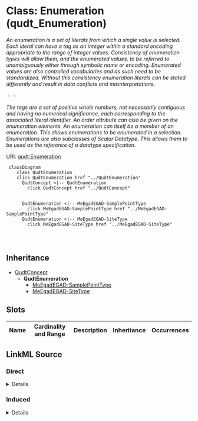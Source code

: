 

# Class: Enumeration (qudt_Enumeration)


_<p>An enumeration is a set of literals from which a single value is selected. Each literal can have a tag as an integer within a standard encoding appropriate to the range of integer values. Consistency of enumeration types will allow them, and the enumerated values, to be referred to unambiguously either through symbolic name or encoding. Enumerated values are also controlled vocabularies and as such need to be standardized. Without this consistency enumeration literals can be stated differently and result in  data conflicts and misinterpretations.</p>␊␊<p>The tags are a set of positive whole numbers, not necessarily contiguous and having no numerical significance, each corresponding to the associated literal identifier. An order attribute can also be given on the enumeration elements. An enumeration can itself be a member of an enumeration. This allows enumerations to be enumerated in a selection. Enumerations are also subclasses of <em>Scalar Datatype</em>. This allows them to be used as the reference of a datatype specification.</p>_







URI: [qudt:Enumeration](http://qudt.org/schema/qudt/Enumeration)






```mermaid
 classDiagram
    class QudtEnumeration
    click QudtEnumeration href "../QudtEnumeration"
      QudtConcept <|-- QudtEnumeration
        click QudtConcept href "../QudtConcept"
      

      QudtEnumeration <|-- MeEgadEGAD-SamplePointType
        click MeEgadEGAD-SamplePointType href "../MeEgadEGAD-SamplePointType"
      QudtEnumeration <|-- MeEgadEGAD-SiteType
        click MeEgadEGAD-SiteType href "../MeEgadEGAD-SiteType"
      
      
      
```





## Inheritance
* [QudtConcept](../classes/QudtConcept.md)
    * **QudtEnumeration**
        * [MeEgadEGAD-SamplePointType](../classes/MeEgadEGAD-SamplePointType.md)
        * [MeEgadEGAD-SiteType](../classes/MeEgadEGAD-SiteType.md)



## Slots

| Name | Cardinality and Range | Description | Inheritance | Occurrences |
| ---  | --- | --- | --- | --- |














## LinkML Source

<!-- TODO: investigate https://stackoverflow.com/questions/37606292/how-to-create-tabbed-code-blocks-in-mkdocs-or-sphinx -->

### Direct

<details>

```yaml
name: qudt_Enumeration
conforms_to: No schema conformance document specified
description: "<p>An enumeration is a set of literals from which a single value is\
  \ selected. Each literal can have a tag as an integer within a standard encoding\
  \ appropriate to the range of integer values. Consistency of enumeration types will\
  \ allow them, and the enumerated values, to be referred to unambiguously either\
  \ through symbolic name or encoding. Enumerated values are also controlled vocabularies\
  \ and as such need to be standardized. Without this consistency enumeration literals\
  \ can be stated differently and result in  data conflicts and misinterpretations.</p>\r\
  ␊\r␊<p>The tags are a set of positive whole numbers, not necessarily contiguous\
  \ and having no numerical significance, each corresponding to the associated literal\
  \ identifier. An order attribute can also be given on the enumeration elements.\
  \ An enumeration can itself be a member of an enumeration. This allows enumerations\
  \ to be enumerated in a selection. Enumerations are also subclasses of <em>Scalar\
  \ Datatype</em>. This allows them to be used as the reference of a datatype specification.</p>"
title: Enumeration
from_schema: sawgraph-kg
source: http://qudt.org/2.1/schema/qudt
rank: 1000
is_a: qudt_Concept
class_uri: qudt:Enumeration

```
</details>

### Induced

<details>

```yaml
name: qudt_Enumeration
conforms_to: No schema conformance document specified
description: "<p>An enumeration is a set of literals from which a single value is\
  \ selected. Each literal can have a tag as an integer within a standard encoding\
  \ appropriate to the range of integer values. Consistency of enumeration types will\
  \ allow them, and the enumerated values, to be referred to unambiguously either\
  \ through symbolic name or encoding. Enumerated values are also controlled vocabularies\
  \ and as such need to be standardized. Without this consistency enumeration literals\
  \ can be stated differently and result in  data conflicts and misinterpretations.</p>\r\
  ␊\r␊<p>The tags are a set of positive whole numbers, not necessarily contiguous\
  \ and having no numerical significance, each corresponding to the associated literal\
  \ identifier. An order attribute can also be given on the enumeration elements.\
  \ An enumeration can itself be a member of an enumeration. This allows enumerations\
  \ to be enumerated in a selection. Enumerations are also subclasses of <em>Scalar\
  \ Datatype</em>. This allows them to be used as the reference of a datatype specification.</p>"
title: Enumeration
from_schema: sawgraph-kg
source: http://qudt.org/2.1/schema/qudt
rank: 1000
is_a: qudt_Concept
class_uri: qudt:Enumeration

```
</details>